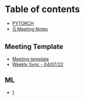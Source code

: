 # Table of contents

* [PYTORCH](README.md)
* [🗒 Meeting Notes](<README (1).md>)

## Meeting Template

* [Meeting template](meeting-template/meeting-template.md)
* [Weekly Sync - 04/07/22](meeting-template/weekly-sync-04-07-22.md)

## ML

* [1](ml/1.md)
